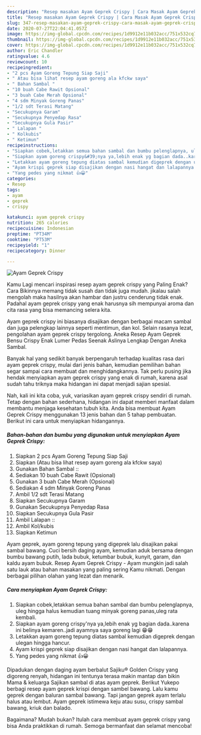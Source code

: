 ```yaml
---
description: "Resep masakan Ayam Geprek Crispy | Cara Masak Ayam Geprek Crispy Yang Mudah Dan Praktis"
title: "Resep masakan Ayam Geprek Crispy | Cara Masak Ayam Geprek Crispy Yang Mudah Dan Praktis"
slug: 347-resep-masakan-ayam-geprek-crispy-cara-masak-ayam-geprek-crispy-yang-mudah-dan-praktis
date: 2020-07-27T22:04:41.057Z
image: https://img-global.cpcdn.com/recipes/1d9912e11b032acc/751x532cq70/ayam-geprek-crispy-foto-resep-utama.jpg
thumbnail: https://img-global.cpcdn.com/recipes/1d9912e11b032acc/751x532cq70/ayam-geprek-crispy-foto-resep-utama.jpg
cover: https://img-global.cpcdn.com/recipes/1d9912e11b032acc/751x532cq70/ayam-geprek-crispy-foto-resep-utama.jpg
author: Eric Chandler
ratingvalue: 4.6
reviewcount: 10
recipeingredient:
- "2 pcs Ayam Goreng Tepung Siap Saji"
- " Atau bisa lihat resep ayam goreng ala kfckw saya"
- " Bahan Sambal "
- "10 buah Cabe Rawit Opsional"
- "3 buah Cabe Merah Opsional"
- "4 sdm Minyak Goreng Panas"
- "1/2 sdt Terasi Matang"
- "Secukupnya Garam"
- "Secukupnya Penyedap Rasa"
- "Secukupnya Gula Pasir"
- " Lalapan "
- " Kolkubis"
- " Ketimun"
recipeinstructions:
- "Siapkan cobek,letakkan semua bahan sambal dan bumbu pelenglapnya, uleg hingga halus kemudian tuang minyak goreng panas,uleg rata kembali."
- "Siapkan ayam goreng crispy&#39;nya ya,lebih enak yg bagian dada..karena ini belinya kemaren..jadi ayamnya saya goreng lagi 😁😁"
- "Letakkan ayam goreng tepung diatas sambal kemudian digeprek dengan ulegan hingga hancur."
- "Ayam krispi geprek siap disajikan dengan nasi hangat dan lalapannya."
- "Yang pedes yang nikmat 👍😀"
categories:
- Resep
tags:
- ayam
- geprek
- crispy

katakunci: ayam geprek crispy 
nutrition: 265 calories
recipecuisine: Indonesian
preptime: "PT34M"
cooktime: "PT53M"
recipeyield: "1"
recipecategory: Dinner

---
```



![Ayam Geprek Crispy](https://img-global.cpcdn.com/recipes/1d9912e11b032acc/751x532cq70/ayam-geprek-crispy-foto-resep-utama.jpg)

Kamu Lagi mencari inspirasi resep ayam geprek crispy yang Paling Enak? Cara Bikinnya memang tidak susah dan tidak juga mudah. jikalau salah mengolah maka hasilnya akan hambar dan justru cenderung tidak enak. Padahal ayam geprek crispy yang enak harusnya sih mempunyai aroma dan cita rasa yang bisa memancing selera kita.

Ayam geprek crispy ini biasanya disajikan dengan berbagai macam sambal dan juga pelengkap lainnya seperti mentimun, dan kol. Selain rasanya lezat, pengolahan ayam geprek crispy tergolong. Aneka Resep Ayam Geprek Bensu Crispy Enak Lumer Pedas Seenak Aslinya Lengkap Dengan Aneka Sambal.

Banyak hal yang sedikit banyak berpengaruh terhadap kualitas rasa dari ayam geprek crispy, mulai dari jenis bahan, kemudian pemilihan bahan segar sampai cara membuat dan menghidangkannya. Tak perlu pusing jika hendak menyiapkan ayam geprek crispy yang enak di rumah, karena asal sudah tahu triknya maka hidangan ini dapat menjadi sajian spesial.


Nah, kali ini kita coba, yuk, variasikan ayam geprek crispy sendiri di rumah. Tetap dengan bahan sederhana, hidangan ini dapat memberi manfaat dalam membantu menjaga kesehatan tubuh kita. Anda bisa membuat Ayam Geprek Crispy menggunakan 13 jenis bahan dan 5 tahap pembuatan. Berikut ini cara untuk menyiapkan hidangannya.

<!--inarticleads1-->

##### Bahan-bahan dan bumbu yang digunakan untuk menyiapkan Ayam Geprek Crispy:

1. Siapkan 2 pcs Ayam Goreng Tepung Siap Saji
1. Siapkan  (Atau bisa lihat resep ayam goreng ala kfckw saya)
1. Gunakan  Bahan Sambal ::
1. Sediakan 10 buah Cabe Rawit (Opsional)
1. Gunakan 3 buah Cabe Merah (Opsional)
1. Sediakan 4 sdm Minyak Goreng Panas
1. Ambil 1/2 sdt Terasi Matang
1. Siapkan Secukupnya Garam
1. Gunakan Secukupnya Penyedap Rasa
1. Siapkan Secukupnya Gula Pasir
1. Ambil  Lalapan ::
1. Ambil  Kol/kubis
1. Siapkan  Ketimun


Ayam geprek, ayam goreng tepung yang digeprek lalu disajikan pakai sambal bawang. Cuci bersih daging ayam, kemudian aduk bersama dengan bumbu bawang putih, lada bubuk, ketumbar bubuk, kunyit, garam, dan kaldu ayam bubuk. Resep Ayam Geprek Crispy - Ayam mungkin jadi salah satu lauk atau bahan masakan yang paling sering Kamu nikmati. Dengan berbagai pilihan olahan yang lezat dan menarik. 

<!--inarticleads2-->

##### Cara menyiapkan Ayam Geprek Crispy:

1. Siapkan cobek,letakkan semua bahan sambal dan bumbu pelenglapnya, uleg hingga halus kemudian tuang minyak goreng panas,uleg rata kembali.
1. Siapkan ayam goreng crispy&#39;nya ya,lebih enak yg bagian dada..karena ini belinya kemaren..jadi ayamnya saya goreng lagi 😁😁
1. Letakkan ayam goreng tepung diatas sambal kemudian digeprek dengan ulegan hingga hancur.
1. Ayam krispi geprek siap disajikan dengan nasi hangat dan lalapannya.
1. Yang pedes yang nikmat 👍😀


Dipadukan dengan daging ayam berbalut Sajiku® Golden Crispy yang digoreng renyah, hidangan ini tentunya terasa makin mantap dan bikin Mama &amp; keluarga Sajikan sambal di atas ayam geprek. Berikut Yukepo berbagi resep ayam geprek krispi dengan sambel bawang. Lalu kamu geprek dengan baluran sambal bawang. Tapi jangan geprek ayam terlalu halus atau lembut. Ayam geprek istimewa keju atau susu, crispy sambal bawang, kriuk dan balado. 

Bagaimana? Mudah bukan? Itulah cara membuat ayam geprek crispy yang bisa Anda praktikkan di rumah. Semoga bermanfaat dan selamat mencoba!
